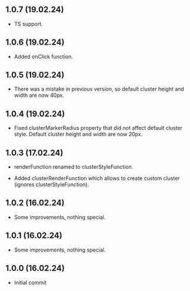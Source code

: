## 1.0.7 (19.02.24)

- TS support.

## 1.0.6 (19.02.24)

- Added onClick function.

## 1.0.5 (19.02.24)

- There was a mistake in previous version, so default cluster height and width are now 40px.

## 1.0.4 (19.02.24)

- Fixed clusterMarkerRadius property that did not affect default cluster style. Default cluster height and width are now 20px.

## 1.0.3 (17.02.24)

- renderFunction renamed to clusterStyleFunction.

- Added clusterRenderFunction which allows to create custom cluster (ignores clusterStyleFunction).

## 1.0.2 (16.02.24)

- Some improvements, nothing special.

## 1.0.1 (16.02.24)

- Some improvements, nothing special.

## 1.0.0 (16.02.24)

- Initial commit
